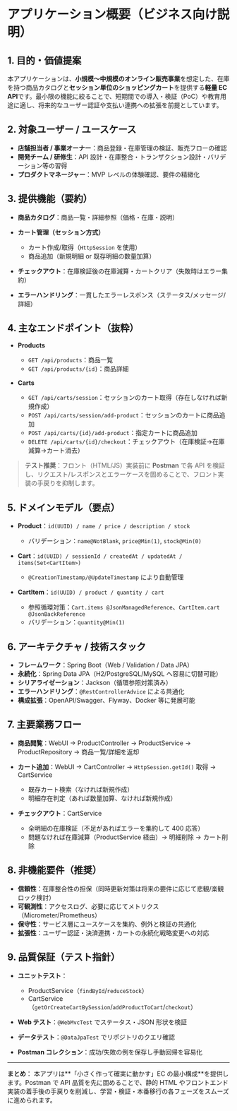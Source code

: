 # アプリケーション概要（ビジネス向け説明）

## 1. 目的・価値提案

本アプリケーションは、**小規模〜中規模のオンライン販売事業**を想定した、在庫を持つ商品カタログと**セッション単位のショッピングカート**を提供する**軽量 EC API**です。最小限の機能に絞ることで、短期間での導入・検証（PoC）や教育用途に適し、将来的なユーザー認証や支払い連携への拡張を前提としています。

## 2. 対象ユーザー / ユースケース

* **店舗担当者 / 事業オーナー**：商品登録・在庫管理の検証、販売フローの確認
* **開発チーム / 研修生**：API 設計・在庫整合・トランザクション設計・バリデーション等の習得
* **プロダクトマネージャー**：MVP レベルの体験確認、要件の精緻化

## 3. 提供機能（要約）

* **商品カタログ**：商品一覧・詳細参照（価格・在庫・説明）
* **カート管理（セッション方式）**

  * カート作成/取得（`HttpSession` を使用）
  * 商品追加（新規明細 or 既存明細の数量加算）
* **チェックアウト**：在庫検証後の在庫減算・カートクリア（失敗時はエラー集約）
* **エラーハンドリング**：一貫したエラーレスポンス（ステータス/メッセージ/詳細）

## 4. 主なエンドポイント（抜粋）

* **Products**

  * `GET /api/products`：商品一覧
  * `GET /api/products/{id}`：商品詳細
* **Carts**

  * `GET /api/carts/session`：セッションのカート取得（存在しなければ新規作成）
  * `POST /api/carts/session/add-product`：セッションのカートに商品追加
  * `POST /api/carts/{id}/add-product`：指定カートに商品追加
  * `DELETE /api/carts/{id}/checkout`：チェックアウト（在庫検証→在庫減算→カート消去）

> **テスト推奨**：フロント（HTML/JS）実装前に **Postman** で各 API を検証し、リクエスト/レスポンスとエラーケースを固めることで、フロント実装の手戻りを抑制します。

## 5. ドメインモデル（要点）

* **Product**：`id(UUID) / name / price / description / stock`

  * バリデーション：`name@NotBlank`, `price@Min(1)`, `stock@Min(0)`
* **Cart**：`id(UUID) / sessionId / createdAt / updatedAt / items(Set<CartItem>)`

  * `@CreationTimestamp/@UpdateTimestamp` により自動管理
* **CartItem**：`id(UUID) / product / quantity / cart`

  * 参照循環対策：`Cart.items @JsonManagedReference`、`CartItem.cart @JsonBackReference`
  * バリデーション：`quantity@Min(1)`

## 6. アーキテクチャ / 技術スタック

* **フレームワーク**：Spring Boot（Web / Validation / Data JPA）
* **永続化**：Spring Data JPA（H2/PostgreSQL/MySQL へ容易に切替可能）
* **シリアライゼーション**：Jackson（循環参照対策済み）
* **エラーハンドリング**：`@RestControllerAdvice` による共通化
* **構成拡張**：OpenAPI/Swagger、Flyway、Docker 等に発展可能

## 7. 主要業務フロー

* **商品閲覧**：WebUI → ProductController → ProductService → ProductRepository → 商品一覧/詳細を返却
* **カート追加**：WebUI → CartController → `HttpSession.getId()` 取得 → CartService

  * 既存カート検索（なければ新規作成）
  * 明細存在判定（あれば数量加算、なければ新規作成）
* **チェックアウト**：CartService

  * 全明細の在庫検証（不足があればエラーを集約して 400 応答）
  * 問題なければ在庫減算（ProductService 経由）→ 明細削除 → カート削除

## 8. 非機能要件（推奨）

* **信頼性**：在庫整合性の担保（同時更新対策は将来の要件に応じて悲観/楽観ロック検討）
* **可観測性**：アクセスログ、必要に応じてメトリクス（Micrometer/Prometheus）
* **保守性**：サービス層にユースケースを集約、例外と検証の共通化
* **拡張性**：ユーザー認証・決済連携・カートの永続化戦略変更への対応

## 9. 品質保証（テスト指針）

* **ユニットテスト**：

  * ProductService（`findById`/`reduceStock`）
  * CartService（`getOrCreateCartBySession`/`addProductToCart`/`checkout`）
* **Web テスト**：`@WebMvcTest` でステータス・JSON 形状を検証
* **データテスト**：`@DataJpaTest` でリポジトリのクエリ確認
* **Postman コレクション**：成功/失敗の例を保存し手動回帰を容易化

---

**まとめ**：
本アプリは**「小さく作って確実に動かす」EC の最小構成**を提供します。Postman で API 品質を先に固めることで、静的 HTML やフロントエンド実装の着手後の手戻りを削減し、学習・検証・本番移行の各フェーズをスムーズに進められます。
